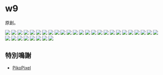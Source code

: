 # w9

原創。

<img src="https://raw.githubusercontent.com/szc126/fcitx-skin-w9/master/active_active.png" /><!--
--> <img src="https://raw.githubusercontent.com/szc126/fcitx-skin-w9/master/active_inactive.png" /><!--
--> <img src="https://raw.githubusercontent.com/szc126/fcitx-skin-w9/master/button-1.png" /><!--
--> <img src="https://raw.githubusercontent.com/szc126/fcitx-skin-w9/master/button-2.png" /><!--
--> <img src="https://raw.githubusercontent.com/szc126/fcitx-skin-w9/master/direct.png" /><!--
--> <img src="https://raw.githubusercontent.com/szc126/fcitx-skin-w9/master/fcitx.png" /><!--
--> <img src="https://raw.githubusercontent.com/szc126/fcitx-skin-w9/master/input.png" /><!--
--> <img src="https://raw.githubusercontent.com/szc126/fcitx-skin-w9/master/input_next.png" /><!--
--> <img src="https://raw.githubusercontent.com/szc126/fcitx-skin-w9/master/input_prev.png" /><!--
--> <img src="https://raw.githubusercontent.com/szc126/fcitx-skin-w9/master/lang_cmn_double.png" /><!--
--> <img src="https://raw.githubusercontent.com/szc126/fcitx-skin-w9/master/lang_cmn_luna.png" /><!--
--> <img src="https://raw.githubusercontent.com/szc126/fcitx-skin-w9/master/lang_cmn_terra.png" /><!--
--> <img src="https://raw.githubusercontent.com/szc126/fcitx-skin-w9/master/lang_en.png" /><!--
--> <img src="https://raw.githubusercontent.com/szc126/fcitx-skin-w9/master/lang_hani_stroke.png" /><!--
--> <img src="https://raw.githubusercontent.com/szc126/fcitx-skin-w9/master/lang_hani_wubi.png" /><!--
--> <img src="https://raw.githubusercontent.com/szc126/fcitx-skin-w9/master/lang_ko.png" /><!--
--> <img src="https://raw.githubusercontent.com/szc126/fcitx-skin-w9/master/lang_ko_hanja.png" /><!--
--> <img src="https://raw.githubusercontent.com/szc126/fcitx-skin-w9/master/lang_ko_yethan-2.png" /><!--
--> <img src="https://raw.githubusercontent.com/szc126/fcitx-skin-w9/master/lang_ko_yethan-3.png" /><!--
--> <img src="https://raw.githubusercontent.com/szc126/fcitx-skin-w9/master/lang_ko_yethan.png" /><!--
--> <img src="https://raw.githubusercontent.com/szc126/fcitx-skin-w9/master/lang_latn-1.png" /><!--
--> <img src="https://raw.githubusercontent.com/szc126/fcitx-skin-w9/master/lang_latn.png" /><!--
--> <img src="https://raw.githubusercontent.com/szc126/fcitx-skin-w9/master/lang_latn_yunlong-1.png" /><!--
--> <img src="https://raw.githubusercontent.com/szc126/fcitx-skin-w9/master/lang_latn_yunlong-2.png" /><!--
--> <img src="https://raw.githubusercontent.com/szc126/fcitx-skin-w9/master/lang_latn_yunlong.png" /><!--
--> <img src="https://raw.githubusercontent.com/szc126/fcitx-skin-w9/master/lang_yue.png" /><!--
--> <img src="https://raw.githubusercontent.com/szc126/fcitx-skin-w9/master/lang_yue_jyutping.png" /><!--
--> <img src="https://raw.githubusercontent.com/szc126/fcitx-skin-w9/master/menu.png" /><!--
--> <img src="https://raw.githubusercontent.com/szc126/fcitx-skin-w9/master/rime-1.png" /><!--
--> <img src="https://raw.githubusercontent.com/szc126/fcitx-skin-w9/master/rime-2.png" /><!--
--> <img src="https://raw.githubusercontent.com/szc126/fcitx-skin-w9/master/rime-im.png" /><!--
--> <img src="https://raw.githubusercontent.com/szc126/fcitx-skin-w9/master/rime.png" /><!--
--> <img src="https://raw.githubusercontent.com/szc126/fcitx-skin-w9/master/x.png" />

## 特別鳴謝

* [PikoPixel](http://twilightedge.com/mac/pikopixel/)
